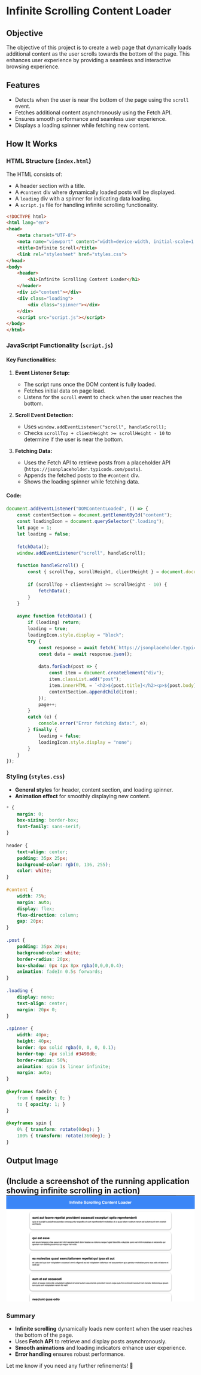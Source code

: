 # Infinite Scrolling Content Loader

## Objective
The objective of this project is to create a web page that dynamically loads additional content as the user scrolls towards the bottom of the page. This enhances user experience by providing a seamless and interactive browsing experience.

## Features
- Detects when the user is near the bottom of the page using the `scroll` event.
- Fetches additional content asynchronously using the Fetch API.
- Ensures smooth performance and seamless user experience.
- Displays a loading spinner while fetching new content.

## How It Works

### HTML Structure (`index.html`)
The HTML consists of:
- A header section with a title.
- A `#content` div where dynamically loaded posts will be displayed.
- A `loading` div with a spinner for indicating data loading.
- A `script.js` file for handling infinite scrolling functionality.

```html
<!DOCTYPE html>
<html lang="en">
<head>
    <meta charset="UTF-8">
    <meta name="viewport" content="width=device-width, initial-scale=1.0">
    <title>Infinite Scroll</title>
    <link rel="stylesheet" href="styles.css">
</head>
<body>
    <header>
        <h1>Infinite Scrolling Content Loader</h1>
    </header>
    <div id="content"></div>
    <div class="loading">
        <div class="spinner"></div>
    </div>
    <script src="script.js"></script>
</body>
</html>
```

### JavaScript Functionality (`script.js`)

#### Key Functionalities:
1. **Event Listener Setup:**
   - The script runs once the DOM content is fully loaded.
   - Fetches initial data on page load.
   - Listens for the `scroll` event to check when the user reaches the bottom.

2. **Scroll Event Detection:**
   - Uses `window.addEventListener("scroll", handleScroll);`
   - Checks `scrollTop + clientHeight >= scrollHeight - 10` to determine if the user is near the bottom.

3. **Fetching Data:**
   - Uses the Fetch API to retrieve posts from a placeholder API (`https://jsonplaceholder.typicode.com/posts`).
   - Appends the fetched posts to the `#content` div.
   - Shows the loading spinner while fetching data.

#### Code:
```javascript
document.addEventListener("DOMContentLoaded", () => {
    const contentSection = document.getElementById("content");
    const loadingIcon = document.querySelector(".loading");
    let page = 1;
    let loading = false;

    fetchData();
    window.addEventListener("scroll", handleScroll);

    function handleScroll() {
        const { scrollTop, scrollHeight, clientHeight } = document.documentElement;

        if (scrollTop + clientHeight >= scrollHeight - 10) {
            fetchData();
        }
    }

    async function fetchData() {
        if (loading) return;
        loading = true;
        loadingIcon.style.display = "block"; 
        try {
            const response = await fetch(`https://jsonplaceholder.typicode.com/posts?_limit=10&_page=${page}`);
            const data = await response.json();
            
            data.forEach(post => {
                const item = document.createElement("div");
                item.classList.add("post");
                item.innerHTML = `<h2>${post.title}</h2><p>${post.body}</p>`;
                contentSection.appendChild(item);
            });
            page++;
        }
        catch (e) {
            console.error("Error fetching data:", e);
        } finally {
            loading = false;
            loadingIcon.style.display = "none"; 
        }
    }
});
```

### Styling (`styles.css`)
- **General styles** for header, content section, and loading spinner.
- **Animation effect** for smoothly displaying new content.

```css
* {
    margin: 0;
    box-sizing: border-box;
    font-family: sans-serif;
}

header {
    text-align: center;
    padding: 35px 25px;
    background-color: rgb(0, 136, 255);
    color: white;
}

#content {
    width: 75%;
    margin: auto;
    display: flex;
    flex-direction: column;
    gap: 20px;
}

.post {
    padding: 35px 20px;
    background-color: white;
    border-radius: 20px;
    box-shadow: 0px 4px 8px rgba(0,0,0,0.4);
    animation: fadeIn 0.5s forwards;
}

.loading {
    display: none;
    text-align: center;
    margin: 20px 0;
}

.spinner {
    width: 40px;
    height: 40px;
    border: 4px solid rgba(0, 0, 0, 0.1);
    border-top: 4px solid #3498db;
    border-radius: 50%;
    animation: spin 1s linear infinite;
    margin: auto;
}

@keyframes fadeIn {
    from { opacity: 0; }
    to { opacity: 1; }
}

@keyframes spin {
    0% { transform: rotate(0deg); }
    100% { transform: rotate(360deg); }
}
```

## Output Image
(Include a screenshot of the running application showing infinite scrolling in action)
![Output Image](assets/content.png)
---

### Summary
- **Infinite scrolling** dynamically loads new content when the user reaches the bottom of the page.
- Uses **Fetch API** to retrieve and display posts asynchronously.
- **Smooth animations** and loading indicators enhance user experience.
- **Error handling** ensures robust performance.

Let me know if you need any further refinements! 🚀